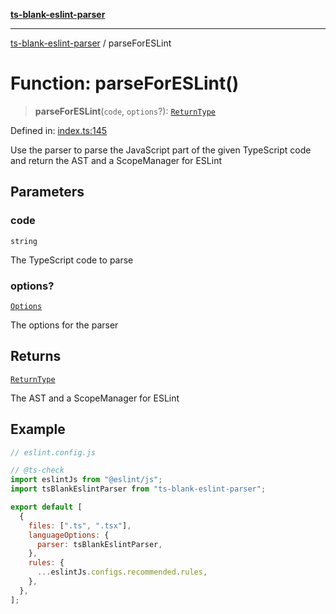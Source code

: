 [**ts-blank-eslint-parser**](../README.md)

***

[ts-blank-eslint-parser](../README.md) / parseForESLint

# Function: parseForESLint()

> **parseForESLint**(`code`, `options`?): [`ReturnType`](../namespaces/parseForESLint/type-aliases/ReturnType.md)

Defined in: [index.ts:145](https://github.com/Rel1cx/ts-blank-eslint-parser/blob/3f8f943ef8e7511c2bdab4b9e4d6b571ae849175/src/index.ts#L145)

Use the parser to parse the JavaScript part of the given TypeScript code and return the AST and a ScopeManager for ESLint

## Parameters

### code

`string`

The TypeScript code to parse

### options?

[`Options`](../namespaces/parseForESLint/type-aliases/Options.md)

The options for the parser

## Returns

[`ReturnType`](../namespaces/parseForESLint/type-aliases/ReturnType.md)

The AST and a ScopeManager for ESLint

## Example

```js
// eslint.config.js

// @ts-check
import eslintJs from "@eslint/js";
import tsBlankEslintParser from "ts-blank-eslint-parser";

export default [
  {
    files: [".ts", ".tsx"],
    languageOptions: {
      parser: tsBlankEslintParser,
    },
    rules: {
      ...eslintJs.configs.recommended.rules,
    },
  },
];
```
